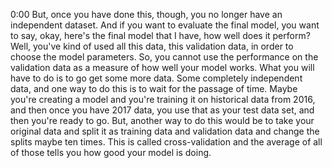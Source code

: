 0:00
But, once you have done this, though, you no longer have an independent dataset. And if you want to evaluate the final model, you want to say, okay, here's the final model that I have, how well does it perform? Well, you've kind of used all this data, this validation data, in order to choose the model parameters. So, you cannot use the performance on the validation data as a measure of how well your model works. What you will have to do is to go get some more data. Some completely independent data, and one way to do this is to wait for the passage of time. Maybe you're creating a model and you're training it on historical data from 2016, and then once you have 2017 data, you use that as your test data set, and then you're ready to go. But, another way to do this would be to take your original data and split it as training data and validation data and change the splits maybe ten times. This is called cross-validation and the average of all of those tells you how good your model is doing. 
